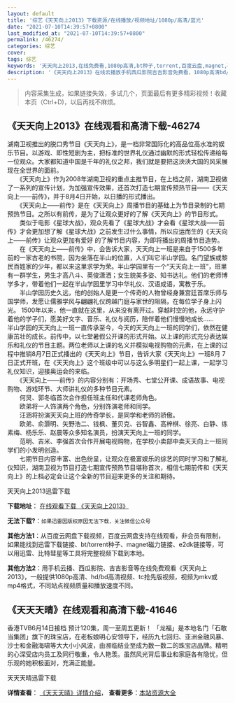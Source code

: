 ```yaml
---
layout: default
title: '综艺《天天向上2013》下载资源/在线播放/视频地址/1080p/高清/蓝光'
date: "2021-07-10T14:39:57+0800"
last_modified_at: "2021-07-10T14:39:57+0800"
permalink: /46274/
categories: 综艺
cover:
tags: 综艺
keywords: '天天向上2013,在线免费看,1080p高清,bt种子,torrent,百度云盘,magnet,磁力链,迅雷下载资源'
description: '《天天向上2013》在线云播放手机西瓜影院吉吉影音免费看，1080p高清bd/hd未删减完整版和tc抢先枪版，mkv/mp4格式，附带bt/torrent种子、magnet/磁力链、百度云盘、网盘资源迅雷下载链接'
---
```


>内容采集生成，如果链接失效，多试几个，页面最后有更多精彩视频！收藏本页（Ctrl+D)，以后再找不麻烦。


## 《天天向上2013》在线观看和高清下载-46274

湖南卫视推出的脱口秀节目《天天向上》，是一档非常国际化的高品位高水准的娱乐节目。以游戏、即性短剧为主，把标准的世界礼仪通过幽默的形式轻松传递给每一位观众。大家都知道中国是千年的礼仪之邦，我们就是要把这泱泱大国的风采展现在全世界的面前。<br />　　《天天向上》作为2008年湖南卫视的重点主推节目，在上档之前，湖南卫视做了一系列的宣传计划，为加强宣传效果，还首次打造七期宣传预热节目&mdash;—《天天向上&mdash;—前传》，并于8月4日开始，以日播的形式播出。<br />　　《天天向上&mdash;—前传》是在《天天向上》周播节目的基础上为节目录制的七期预热节目。之所以有前传，是为了让观众更好的了解《天天向上》的节目形式。<br />　　类似于电影《星球大战》，观众先看了《星球大战》才会看《星球大战&mdash;—前传》才会更加想了解《星球大战》之前发生过什么事情，所以应运而生的《天天向上&mdash;—前传》让观众更加有爱好 的了解节目内容，为即将播出的周播节目造势。<br />　　在《天天向上&mdash;—前传》中，会告诉大家，天天向上一班是来自于1500多年前的一家古老的书院，因为坐落在半山的位置，人们叫它半山学园。名门望族或黎民百姓家的少年，都以来这里求学为荣。半山学园里有一个&ldquo;天天向上一班&rdquo;，班里有一群学生，男生才高八斗、英俊潇洒；女生貌美多姿、知书达礼。他们的老师博学多才，带着他们一起在半山学园里学习中华礼仪、汉语成语，寓教于乐。<br />　　半山学园历史久远，他的创始人是更一个传奇的人物曾经身兼宫廷首席乐师与国学师，发愿让儒雅学风与翩翩礼仪跨越门庭与家世的阻隔，在每位学子身上闪光。 1500年以来，他一直就在这里，从来没有离开过。穿越时空的他，永远守护着他的学子们，愿美好文字、音乐、礼仪与阅历，陪伴着他们慢慢地成长&hellip;…　　半山学园的天天向上一班一直传承至今，今天的天天向上一班的同学们，依然在健康茁壮的成长。前传中，以七堂暑假公开课的形式开始。以上课的形式充分表达娱乐和礼仪的节目主题。两位老师以上课的名义并模拟电视购物的元素，在上课的过程中推销8月7日正式播出的《天天向上》节目，告诉大家《天天向上》一班8月 7日正式开班，在《天天向上》这个班级中可以与这么多明星们一起上课，一起学习礼仪知识，迎接奥运会的来临。<br />　　《天天向上&mdash;—前传》的内容分别有：开场秀、七堂公开课、成语故事、电视购物、游戏环节、大师讲礼仪的多种节目元素。<br />　　何炅、郭冬临首次合作担任班主任和代课老师角色。<br />　　欧弟将一人饰演两个角色，分别饰演老师和同学。<br />　　汪涵将扮演天天向上班的传奇学长，是同学和老师的骄傲。<br />　　欧弟、俞灏明、矢野浩二、钱枫、董贝克、谷智鑫、高梓棋、徐亮、白静、练素梅、杨乐乐、赵晨等众多知名演员，扮演天天向上一班的同学。<br />　　范明、吉米、李强首次合作开展电视购物，在学校小卖部中卖天天向上一班同学们的小发明创造。<br />　　七期节目内容丰富、出色纷呈，让观众在极富娱乐的综艺的同时学习和了解礼仪知识，湖南卫视为节目打造七期宣传预热节目堪称首次，相信七期前传和《天天向上》的上档必定会让这个全新的节目迎来更多的关注和期待。


天天向上2013迅雷下载

**下载地址**： [在线观看下载 《天天向上2013》](https://www.993dy.com//vod-detail-id-3570.html) 


**无法下载?**：`如果迅雷因版权原因无法下载，关注微信公众号 `

**其他方法1**：从百度云网盘下载视频，百度云网盘支持在线观看，非会员有限制，如果能找到迅雷下载链接、bt/torrent种子、magnet磁力链接、e2dk链接等，可以用迅雷、比特彗星等工具将完整视频下载到本地。

**其他方法2**：用手机云播、西瓜影院、吉吉影音等在线免费观看《天天向上2013》，一般提供1080p高清、hd/bd高清视频、tc抢先版视频，视频为mkv或mp4格式，不同站点视频质量和播放速度不同。


## 《天天天晴》在线观看和高清下载-41646

香港TVB6月14日接档 预计120集，周一至周五更新！ 「龙福」是本地名门「石敢当集团」旗下的珠宝店，在老板娘明心安领导下，经历九七回归、亚洲金融风暴、沙士和金融海啸等大大小小风波，由濒临结业至成为数一数二的珠宝店品牌。精明的心深受店内员工及同行敬重，令人艳羡。虽然风光背后事业和家庭各有隐忧，但乐观的她积极面对，充满正能量。</span>


天天天晴迅雷下载

**详情查看**： [《天天天晴》详情介绍](/movie/41646/)， **查看更多**：[本站资源大全](/movie/t/all/)

